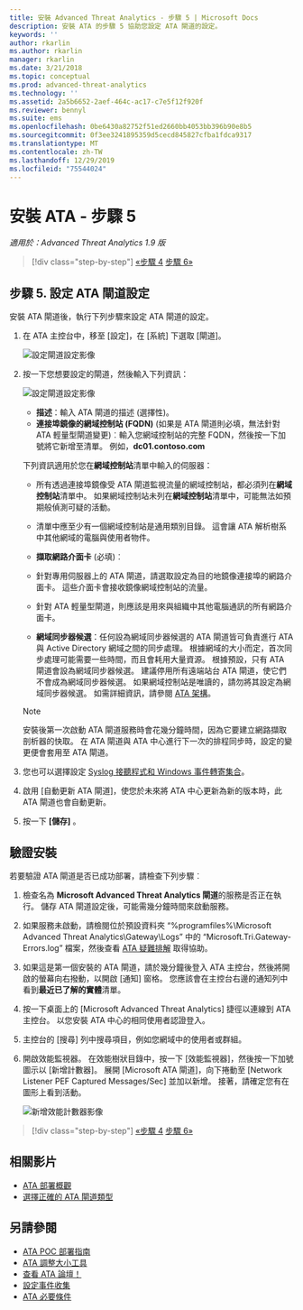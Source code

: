 ```yaml
---
title: 安裝 Advanced Threat Analytics - 步驟 5 | Microsoft Docs
description: 安裝 ATA 的步驟 5 協助您設定 ATA 閘道的設定。
keywords: ''
author: rkarlin
ms.author: rkarlin
manager: rkarlin
ms.date: 3/21/2018
ms.topic: conceptual
ms.prod: advanced-threat-analytics
ms.technology: ''
ms.assetid: 2a5b6652-2aef-464c-ac17-c7e5f12f920f
ms.reviewer: bennyl
ms.suite: ems
ms.openlocfilehash: 0be6430a82752f51ed2660bb4053bb396b90e8b5
ms.sourcegitcommit: 0f3ee3241895359d5cecd845827cfba1fdca9317
ms.translationtype: MT
ms.contentlocale: zh-TW
ms.lasthandoff: 12/29/2019
ms.locfileid: "75544024"
---
```

# <a name="install-ata---step-5"></a>安裝 ATA - 步驟 5

*適用於：Advanced Threat Analytics 1.9 版*

> [!div class="step-by-step"]
> [«步驟 4](install-ata-step4.md)
> [步驟 6»](install-ata-step6.md)


## <a name="step-5-configure-the-ata-gateway-settings"></a>步驟 5. 設定 ATA 閘道設定

安裝 ATA 閘道後，執行下列步驟來設定 ATA 閘道的設定。

1. 在 ATA 主控台中，移至 [設定]，在 [系統] 下選取 [閘道]。
   
    ![設定閘道設定影像](media/ata-gw-config-1.png)


2. 按一下您想要設定的閘道，然後輸入下列資訊：

   ![設定閘道設定影像](media/ATA-Gateways-config-2.png)

   - **描述**：輸入 ATA 閘道的描述 (選擇性)。
   - **連接埠鏡像的網域控制站 (FQDN)** (如果是 ATA 閘道則必填，無法針對 ATA 輕量型閘道變更)︰輸入您網域控制站的完整 FQDN，然後按一下加號將它新增至清單。 例如，**dc01.contoso.com**

   下列資訊適用於您在**網域控制站**清單中輸入的伺服器：  

   - 所有透過連接埠鏡像受 ATA 閘道監視流量的網域控制站，都必須列在**網域控制站**清單中。 如果網域控制站未列在**網域控制站**清單中，可能無法如預期般偵測可疑的活動。  
   - 清單中應至少有一個網域控制站是通用類別目錄。 這會讓 ATA 解析樹系中其他網域的電腦與使用者物件。

   - **擷取網路介面卡** (必填)︰
   - 針對專用伺服器上的 ATA 閘道，請選取設定為目的地鏡像連接埠的網路介面卡。 這些介面卡會接收鏡像網域控制站的流量。
   - 針對 ATA 輕量型閘道，則應該是用來與組織中其他電腦通訊的所有網路介面卡。
  
   - **網域同步器候選**：任何設為網域同步器候選的 ATA 閘道皆可負責進行 ATA 與 Active Directory 網域之間的同步處理。 根據網域的大小而定，首次同步處理可能需要一些時間，而且會耗用大量資源。 根據預設，只有 ATA 閘道會設為網域同步器候選。
   建議停用所有遠端站台 ATA 閘道，使它們不會成為網域同步器候選。
   如果網域控制站是唯讀的，請勿將其設定為網域同步器候選。 如需詳細資訊，請參閱 [ATA 架構](ata-architecture.md#ata-lightweight-gateway-features)。

   > [!NOTE] 
   > 安裝後第一次啟動 ATA 閘道服務時會花幾分鐘時間，因為它要建立網路擷取剖析器的快取。
   > 在 ATA 閘道與 ATA 中心進行下一次的排程同步時，設定的變更便會套用至 ATA 閘道。

3. 您也可以選擇設定 [Syslog 接聽程式和 Windows 事件轉寄集合](configure-event-collection.md)。 
4. 啟用 [自動更新 ATA 閘道]，使您於未來將 ATA 中心更新為新的版本時，此 ATA 閘道也會自動更新。

5. 按一下 **[儲存]** 。


## <a name="validate-installations"></a>驗證安裝
若要驗證 ATA 閘道是否已成功部署，請檢查下列步驟︰

1.  檢查名為 **Microsoft Advanced Threat Analytics 閘道**的服務是否正在執行。 儲存 ATA 閘道設定後，可能需幾分鐘時間來啟動服務。

2.  如果服務未啟動，請檢閱位於預設資料夾 “%programfiles%\Microsoft Advanced Threat Analytics\Gateway\Logs” 中的 “Microsoft.Tri.Gateway-Errors.log” 檔案，然後查看 [ATA 疑難排解](troubleshooting-ata-known-errors.md) 取得協助。

3.  如果這是第一個安裝的 ATA 閘道，請於幾分鐘後登入 ATA 主控台，然後將開啟的螢幕向右撥動，以開啟 [通知] 窗格。 您應該會在主控台右邊的通知列中看到**最近已了解的實體**清單。

4.  按一下桌面上的 [Microsoft Advanced Threat Analytics] 捷徑以連線到 ATA 主控台。 以您安裝 ATA 中心的相同使用者認證登入。
5.  主控台的 [搜尋] 列中搜尋項目，例如您網域中的使用者或群組。
6.  開啟效能監視器。 在效能樹狀目錄中，按一下 [效能監視器]，然後按一下加號圖示以 [新增計數器]。 展開 [Microsoft ATA 閘道]，向下捲動至 [Network Listener PEF Captured Messages/Sec] 並加以新增。 接著，請確定您有在圖形上看到活動。

    ![新增效能計數器影像](media/ATA-performance-monitoring-add-counters.png)


> [!div class="step-by-step"]
> [«步驟 4](install-ata-step4.md)
> [步驟 6»](install-ata-step6.md)



## <a name="related-videos"></a>相關影片
- [ATA 部署概觀](https://channel9.msdn.com/Shows/Microsoft-Security/Overview-of-ATA-Deployment-in-10-Minutes)
- [選擇正確的 ATA 閘道類型](https://channel9.msdn.com/Shows/Microsoft-Security/ATA-Deployment-Choose-the-Right-Gateway-Type)


## <a name="see-also"></a>另請參閱
- [ATA POC 部署指南](https://aka.ms/atapoc)
- [ATA 調整大小工具](https://aka.ms/atasizingtool)
- [查看 ATA 論壇！](https://social.technet.microsoft.com/Forums/security/home?forum=mata)
- [設定事件收集](configure-event-collection.md)
- [ATA 必要條件](ata-prerequisites.md)

